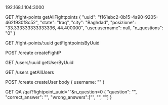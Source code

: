 192.168.1.104:3000

GET /fight-points	       getAllFightpoints
{
    "uuid": "f161ebc2-0b15-4a90-9205-462f930f8c52",
    "state": "Iraq",
    "city": "Baghdad",
    "posizione": "33.333333333333336, 44.400000",
    "user.username": null,
    "n_questions": "0"
}

GET /fight-points/:uuid    getFightpointsByUuid

POST /create               createFightP



GET /users/:uuid           getUserByUuid

GET /users                 getAllUsers

POST /create                createUser
body
{
    username: ""
}


GET QA   /qa/?fightpoint_uuid=""&n_question=0
{
    "question": "",
    "correct_answer": "",
    "wrong_answers":["", "", ""]
}